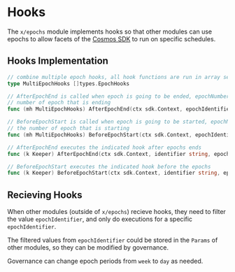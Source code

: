 <!--
order: 5
-->

# Hooks

The `x/epochs` module implements hooks so that other modules can use epochs to allow facets of the [Cosmos SDK](https://github.com/reapchain/cosmos-sdk) to run on specific schedules.

## Hooks Implementation

```go
// combine multiple epoch hooks, all hook functions are run in array sequence
type MultiEpochHooks []types.EpochHooks

// AfterEpochEnd is called when epoch is going to be ended, epochNumber is the
// number of epoch that is ending
func (mh MultiEpochHooks) AfterEpochEnd(ctx sdk.Context, epochIdentifier string, epochNumber int64) {...}

// BeforeEpochStart is called when epoch is going to be started, epochNumber is
// the number of epoch that is starting
func (mh MultiEpochHooks) BeforeEpochStart(ctx sdk.Context, epochIdentifier string, epochNumber int64) {...}

// AfterEpochEnd executes the indicated hook after epochs ends
func (k Keeper) AfterEpochEnd(ctx sdk.Context, identifier string, epochNumber int64) {...}

// BeforeEpochStart executes the indicated hook before the epochs
func (k Keeper) BeforeEpochStart(ctx sdk.Context, identifier string, epochNumber int64) {...}
```

## Recieving Hooks

When other modules (outside of `x/epochs`) recieve hooks, they need to filter the value `epochIdentifier`, and only do executions for a specific `epochIdentifier`.

The filtered values from `epochIdentifier` could be stored in the `Params` of other modules, so they can be modified by governance.

Governance can change epoch periods from `week` to `day` as needed.
